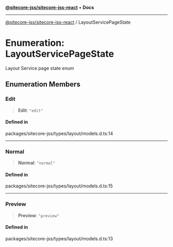[**@sitecore-jss/sitecore-jss-react**](../README.md) • **Docs**

***

[@sitecore-jss/sitecore-jss-react](../README.md) / LayoutServicePageState

# Enumeration: LayoutServicePageState

Layout Service page state enum

## Enumeration Members

### Edit

> **Edit**: `"edit"`

#### Defined in

packages/sitecore-jss/types/layout/models.d.ts:14

***

### Normal

> **Normal**: `"normal"`

#### Defined in

packages/sitecore-jss/types/layout/models.d.ts:15

***

### Preview

> **Preview**: `"preview"`

#### Defined in

packages/sitecore-jss/types/layout/models.d.ts:13
